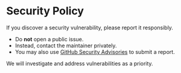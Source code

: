 # Security Policy

If you discover a security vulnerability, please report it responsibly.

- Do **not** open a public issue.
- Instead, contact the maintainer privately.
- You may also use [GitHub Security Advisories](https://github.com/taiyaky/verikloak/security/advisories) to submit a report.

We will investigate and address vulnerabilities as a priority.